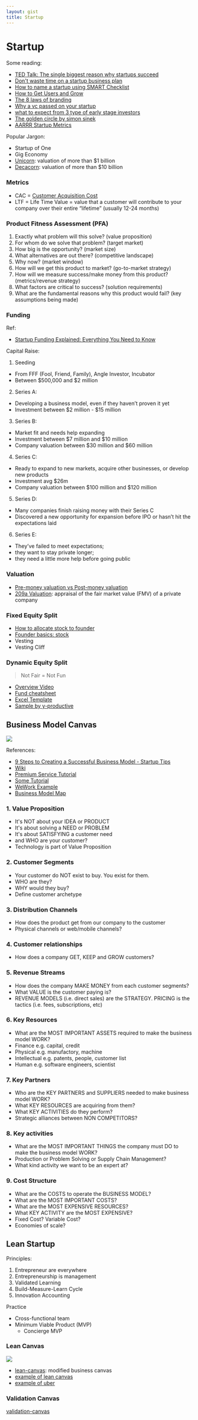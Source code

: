 ```yaml
---
layout: gist
title: Startup
---
```


# Startup

Some reading:
- [TED Talk: The single biggest reason why startups succeed](https://www.youtube.com/watch?v=bNpx7gpSqbY)
- [Don't waste time on  a startup business plan](https://www.forbes.com/sites/allbusiness/2018/09/17/dont-waste-time-on-a-startup-business-plan-do-these-5-things-instead/#7ae3cb6d37a6)
- [How to name a startup using SMART Checklist](https://growth.org/blog/how-to-name-a-startup-the-s-m-a-r-t-checklist)
- [How to Get Users and Grow](https://www.youtube.com/watch?v=URiIsrdplbo&feature=youtu.be)
- [The 8 laws of branding](https://www.entrepreneur.com/video/303531)
- [Why a vc passed on your startup](https://entrepreneurshandbook.co/the-real-reasons-why-a-vc-passed-on-your-startup-917c30103ecb)
- [what to expect from 3 type of early stage investors](https://entrepreneurshandbook.co/what-to-expect-from-3-types-of-early-stage-investors-214e970690e7)
- [The golden circle by simon sinek](https://enviableworkplace.com/executive-summary-golden-circle-simon-sinek/)
- [AARRR Startup Metrics](http://startitup.co/guides/374/aarrr-startup-metrics)

Popular Jargon:
- Startup of One
- Gig Economy
- [Unicorn](https://www.investopedia.com/terms/u/unicorn.asp): valuation of more than $1 billion
- [Decacorn](http://lexicon.ft.com/Term?term=decacorn): valuation of more than $10 billion


### Metrics

- CAC = [Customer Acquisition Cost](https://neilpatel.com/blog/customer-acquisition-cost/)
- LTF = Life Time Value = value that a customer will contribute to your company over their entire “lifetime” (usually 12-24 months)


### Product Fitness Assessment (PFA)

1. Exactly what problem will this solve? (value proposition)
2. For whom do we solve that problem? (target market)
3. How big is the opportunity? (market size)
4. What alternatives are out there? (competitive landscape)
6. Why now? (market window)
7. How will we get this product to market? (go-to-market strategy)
8. How will we measure success/make money from this product? (metrics/revenue strategy)
9. What factors are critical to success? (solution requirements)
10. What are the fundamental reasons why this product would fail? (key assumptions being made)

### Funding

Ref:
- [Startup Funding Explained: Everything You Need to Know](https://www.youtube.com/watch?v=677ZtSMr4-4&ab_channel=TheRestOfUs)

Capital Raise:
1. Seeding
  - From FFF (Fool, Friend, Family), Angle Investor, Incubator
  - Between $500,000 and $2 million
2. Series A:
  - Developing a business model, even if they haven’t proven it yet
  - Investment between $2 million - $15 million
3. Series B:
  - Market fit and needs help expanding
  - Investment between $7 million and $10 million
  - Company valuation between $30 million and $60 million
4. Series C:
  - Ready to expand to new markets, acquire other businesses, or develop new products
  - Investment avg $26m
  - Company valuation between $100 million and $120 million
5. Series D:
  - Many companies finish raising money with their Series C
  - Discovered a new opportunity for expansion before IPO or hasn’t hit the expectations laid
6. Series E:
  - They’ve failed to meet expectations;
  - they want to stay private longer;
  - they need a little more help before going public

### Valuation

- [Pre-money valuation vs Post-money valuation](https://www.investopedia.com/ask/answers/difference-between-premoney-and-postmoney/)
- [209a Valuation](https://carta.com/blog/what-is-a-409a-valuation/): appraisal of the fair market value (FMV) of a private company

### Fixed Equity Split

- [How to allocate stock to founder](https://www.cooleygo.com/how-to-allocate-stock-to-founders-early-team-members/)
- [Founder basics: stock](https://www.cooleygo.com/founder-basics-founders-stock/)
- Vesting
- Vesting Cliff

### Dynamic Equity Split

> Not Fair = Not Fun

- [Overview Video](https://www.youtube.com/watch?v=3MYYPkIEyH8)
- [Fund cheatsheet](https://slicingpie.com/wp-content/uploads/2017/02/Slicing-Pie-Grunt-Fund-Cheat-Sheet.pdf)
- [Excel Template](https://slicingpie.com/the-grunt-fund-calculator/)
- [Sample by y-productive](https://www.y-productive.com/blog/dynamic-equity-split-or-everyone-is-a-co-founder-in-y-productive)



## Business Model Canvas

<img src="{{site.baseurl}}/gist/business-model-canvas/businesss_model_canvas.jpg" style="max-width: 100%;">


References:
- [9 Steps to Creating a Successful Business Model - Startup Tips](https://www.youtube.com/watch?v=IP0cUBWTgpY)
- [Wiki](https://en.wikipedia.org/wiki/Business_Model_Canvas)
- [Premium Service Tutorial](https://strategyzer.com/)
- [Some Tutorial](https://www.alexandercowan.com/business-model-canvas-templates/)
- [WeWork Example](https://www.youtube.com/watch?v=vguI3rbb05o)
- [Business Model Map](https://medium.com/swlh/a-new-methodology-for-business-model-mapping-6a122f140579)

### 1. Value Proposition

- It's NOT about your IDEA or PRODUCT
- It's about solving a NEED or PROBLEM
- It's about SATISFYING a customer need
- and WHO are your customer?
- Technology is part of Value Proposition

### 2. Customer Segments

- Your customer do NOT exist to buy. You exist for them.
- WHO are they?
- WHY would they buy?
- Define customer archetype

### 3. Distribution Channels

- How does the product get from our company to the customer
- Physical channels or web/mobile channels?

### 4. Customer relationships

- How does a company GET, KEEP and GROW customers?

### 5. Revenue Streams

- How does the company MAKE MONEY from each customer segments?
- What VALUE is the customer paying is? 
- REVENUE MODELS (i.e. direct sales) are the STRATEGY. PRICING is the tactics (i.e. fees, subscriptions, etc)

### 6. Key Resources

- What are the MOST IMPORTANT ASSETS required to make the business model WORK?
- Finance  e.g. capital, credit
- Physical e.g. manufactory, machine
- Intellectual e.g. patents, people, customer list
- Human e.g. software engineers, scientist

### 7. Key Partners

- Who are the KEY PARTNERS and SUPPLIERS needed to make business model WORK?
- What KEY RESOURCES are acquiring from them?
- What KEY ACTIVITIES do they perform?
- Strategic alliances between NON COMPETITORS?

### 8. Key activities

- What are the MOST IMPORTANT THINGS the company must DO to make the business model WORK?
- Production or Problem Solving or Supply Chain Management?
- What kind activity we want to be an expert at?

### 9. Cost Structure

- What are the COSTS to operate the BUSINESS MODEL?
- What are the MOST IMPORTANT COSTS?
- What are the MOST EXPENSIVE RESOURCES?
- What KEY ACTIVITY are the MOST EXPENSIVE?
- Fixed Cost? Variable Cost?
- Economies of scale?


## Lean Startup

Principles:
1. Entrepreneur are everywhere
2. Entrepreneurship is management
3. Validated Learning
4. Build-Measure-Learn Cycle
5. Innovation Accounting

Practice
- Cross-functional team
- Minimum Viable Product (MVP)
  - Concierge MVP

### Lean Canvas

<img src="{{site.baseurl}}/gist/lean-startup/lean-canvas.jpg" style="max-width: 100%;">

- [lean-canvas](https://medium.com/@steve_mullen/an-introduction-to-lean-canvas-5c17c469d3e0): modified business canvas
- [example of lean canvas](https://xtensio.com/lean-canvas/)
- [example of uber](http://getproductmarketfit.com/how-to-compile-lean-canvas-business-plan-one-page/)

### Validation Canvas

[validation-canvas](https://www.leanstartupmachine.com/validationboard/)
